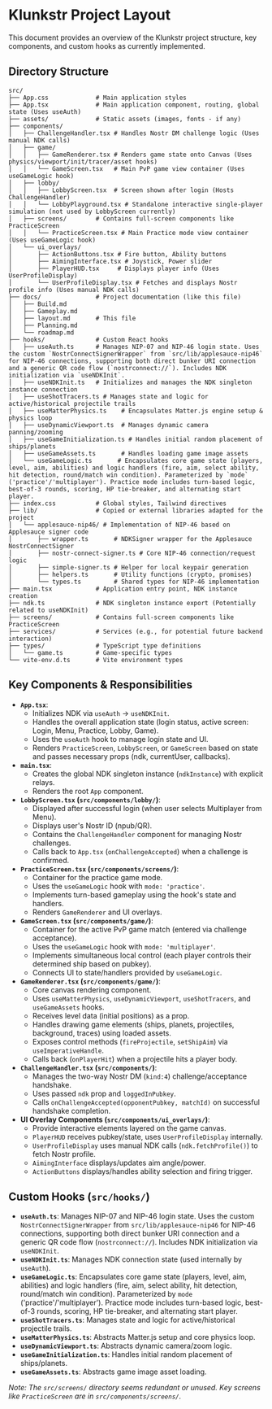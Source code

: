 # Klunkstr Project Layout

This document provides an overview of the Klunkstr project structure, key components, and custom hooks as currently implemented.

## Directory Structure

```
src/
├── App.css             # Main application styles
├── App.tsx             # Main application component, routing, global state (Uses useAuth)
├── assets/             # Static assets (images, fonts - if any)
├── components/
│   ├── ChallengeHandler.tsx # Handles Nostr DM challenge logic (Uses manual NDK calls)
│   ├── game/
│   │   ├── GameRenderer.tsx # Renders game state onto Canvas (Uses physics/viewport/init/tracer/asset hooks)
│   │   └── GameScreen.tsx   # Main PvP game view container (Uses useGameLogic hook)
│   ├── lobby/
│   │   ├── LobbyScreen.tsx  # Screen shown after login (Hosts ChallengeHandler)
│   │   └── LobbyPlayground.tsx # Standalone interactive single-player simulation (not used by LobbyScreen currently)
│   ├── screens/        # Contains full-screen components like PracticeScreen
│   │   └── PracticeScreen.tsx # Main Practice mode view container (Uses useGameLogic hook)
│   └── ui_overlays/
│       ├── ActionButtons.tsx # Fire button, Ability buttons
│       ├── AimingInterface.tsx # Joystick, Power slider
│       ├── PlayerHUD.tsx     # Displays player info (Uses UserProfileDisplay)
│       └── UserProfileDisplay.tsx # Fetches and displays Nostr profile info (Uses manual NDK calls)
├── docs/               # Project documentation (like this file)
│   ├── Build.md
│   ├── Gameplay.md
│   ├── layout.md       # This file
│   ├── Planning.md
│   └── roadmap.md
├── hooks/              # Custom React hooks
│   ├── useAuth.ts      # Manages NIP-07 and NIP-46 login state. Uses the custom `NostrConnectSignerWrapper` from `src/lib/applesauce-nip46` for NIP-46 connections, supporting both direct bunker URI connection and a generic QR code flow (`nostrconnect://`). Includes NDK initialization via `useNDKInit`.
│   ├── useNDKInit.ts   # Initializes and manages the NDK singleton instance connection
│   ├── useShotTracers.ts # Manages state and logic for active/historical projectile trails
│   ├── useMatterPhysics.ts    # Encapsulates Matter.js engine setup & physics loop
│   ├── useDynamicViewport.ts  # Manages dynamic camera panning/zooming
│   ├── useGameInitialization.ts # Handles initial random placement of ships/planets
│   ├── useGameAssets.ts       # Handles loading game image assets
│   └── useGameLogic.ts       # Encapsulates core game state (players, level, aim, abilities) and logic handlers (fire, aim, select ability, hit detection, round/match win condition). Parameterized by `mode` ('practice'/'multiplayer'). Practice mode includes turn-based logic, best-of-3 rounds, scoring, HP tie-breaker, and alternating start player.
├── index.css           # Global styles, Tailwind directives
├── lib/                # Copied or external libraries adapted for the project
│   └── applesauce-nip46/ # Implementation of NIP-46 based on Applesauce signer code
│       ├── wrapper.ts       # NDKSigner wrapper for the Applesauce NostrConnectSigner
│       ├── nostr-connect-signer.ts # Core NIP-46 connection/request logic
│       ├── simple-signer.ts # Helper for local keypair generation
│       ├── helpers.ts       # Utility functions (crypto, promises)
│       └── types.ts         # Shared types for NIP-46 implementation
├── main.tsx            # Application entry point, NDK instance creation
├── ndk.ts              # NDK singleton instance export (Potentially related to useNDKInit)
├── screens/            # Contains full-screen components like PracticeScreen
├── services/           # Services (e.g., for potential future backend interaction)
├── types/              # TypeScript type definitions
│   └── game.ts         # Game-specific types
└── vite-env.d.ts       # Vite environment types
```

## Key Components & Responsibilities

*   **`App.tsx`**:
    *   Initializes NDK via `useAuth` -> `useNDKInit`.
    *   Handles the overall application state (login status, active screen: Login, Menu, Practice, Lobby, Game).
    *   Uses the `useAuth` hook to manage login state and UI.
    *   Renders `PracticeScreen`, `LobbyScreen`, or `GameScreen` based on state and passes necessary props (ndk, currentUser, callbacks).
*   **`main.tsx`**:
    *   Creates the global NDK singleton instance (`ndkInstance`) with explicit relays.
    *   Renders the root `App` component.
*   **`LobbyScreen.tsx` (`src/components/lobby/`)**:
    *   Displayed after successful login (when user selects Multiplayer from Menu).
    *   Displays user's Nostr ID (npub/QR).
    *   Contains the `ChallengeHandler` component for managing Nostr challenges.
    *   Calls back to `App.tsx` (`onChallengeAccepted`) when a challenge is confirmed.
*   **`PracticeScreen.tsx` (`src/components/screens/`)**:
    *   Container for the practice game mode.
    *   Uses the `useGameLogic` hook with `mode: 'practice'`.
    *   Implements turn-based gameplay using the hook's state and handlers.
    *   Renders `GameRenderer` and UI overlays.
*   **`GameScreen.tsx` (`src/components/game/`)**:
    *   Container for the active PvP game match (entered via challenge acceptance).
    *   Uses the `useGameLogic` hook with `mode: 'multiplayer'`.
    *   Implements simultaneous local control (each player controls their determined ship based on pubkey).
    *   Connects UI to state/handlers provided by `useGameLogic`.
*   **`GameRenderer.tsx` (`src/components/game/`)**:
    *   Core canvas rendering component.
    *   Uses `useMatterPhysics`, `useDynamicViewport`, `useShotTracers`, and `useGameAssets` hooks.
    *   Receives level data (initial positions) as a prop.
    *   Handles drawing game elements (ships, planets, projectiles, background, traces) using loaded assets.
    *   Exposes control methods (`fireProjectile`, `setShipAim`) via `useImperativeHandle`.
    *   Calls back (`onPlayerHit`) when a projectile hits a player body.
*   **`ChallengeHandler.tsx` (`src/components/`)**:
    *   Manages the two-way Nostr DM (`kind:4`) challenge/acceptance handshake.
    *   Uses passed `ndk` prop and `loggedInPubkey`.
    *   Calls `onChallengeAccepted(opponentPubkey, matchId)` on successful handshake completion.
*   **UI Overlay Components (`src/components/ui_overlays/`)**:
    *   Provide interactive elements layered on the game canvas.
    *   `PlayerHUD` receives pubkey/state, uses `UserProfileDisplay` internally.
    *   `UserProfileDisplay` uses manual NDK calls (`ndk.fetchProfile()`) to fetch Nostr profile.
    *   `AimingInterface` displays/updates aim angle/power.
    *   `ActionButtons` displays/handles ability selection and firing trigger.

## Custom Hooks (`src/hooks/`)

*   **`useAuth.ts`**: Manages NIP-07 and NIP-46 login state. Uses the custom `NostrConnectSignerWrapper` from `src/lib/applesauce-nip46` for NIP-46 connections, supporting both direct bunker URI connection and a generic QR code flow (`nostrconnect://`). Includes NDK initialization via `useNDKInit`.
*   **`useNDKInit.ts`**: Manages NDK connection state (used internally by `useAuth`).
*   **`useGameLogic.ts`**: Encapsulates core game state (players, level, aim, abilities) and logic handlers (fire, aim, select ability, hit detection, round/match win condition). Parameterized by `mode` ('practice'/'multiplayer'). Practice mode includes turn-based logic, best-of-3 rounds, scoring, HP tie-breaker, and alternating start player.
*   **`useShotTracers.ts`**: Manages state and logic for active/historical projectile trails.
*   **`useMatterPhysics.ts`**: Abstracts Matter.js setup and core physics loop.
*   **`useDynamicViewport.ts`**: Abstracts dynamic camera/zoom logic.
*   **`useGameInitialization.ts`**: Handles initial random placement of ships/planets.
*   **`useGameAssets.ts`**: Abstracts game image asset loading.

*Note: The `src/screens/` directory seems redundant or unused. Key screens like `PracticeScreen` are in `src/components/screens/`.* 